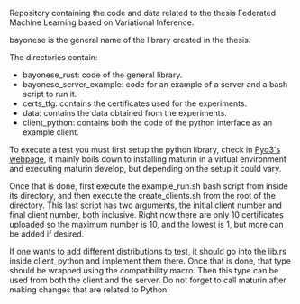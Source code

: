 Repository containing the code and data related to the thesis Federated Machine Learning based on Variational Inference.

bayonese is the general name of the library created in the thesis.

The directories contain:
- bayonese_rust: code of the general library.
- bayonese_server_example: code for an example of a server and a bash script to run it.
- certs_tfg: contains the certificates used for the experiments.
- data: contains the data obtained from the experiments.
- client_python: contains both the code of the python interface as an example client.

To execute a test you must first setup the python library, check in [Pyo3's webpage](https://pyo3.rs/v0.21.2/), it mainly boils down to installing maturin in a virtual environment and executing maturin develop, but depending on the setup it could vary.

Once that is done, first execute the example_run.sh bash script from inside its directory, and then execute the create_clients.sh from the root of the directory. This last script has two arguments, the initial client number and final client number, both inclusive. Right now there are only 10 certificates uploaded so the maximum number is 10, and the lowest is 1, but more can be added if desired.

If one wants to add different distributions to test, it should go into the lib.rs inside client_python and implement them there. Once that is done, that type should be wrapped using the compatibility macro.
Then this type can be used from both the client and the server. Do not forget to call maturin after making changes that are related to Python.



